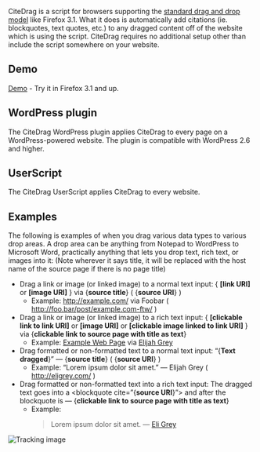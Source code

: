 CiteDrag is a script for browsers supporting the [standard drag and drop model][1] like
Firefox 3.1. What it does is automatically add citations (ie. blockquotes, text quotes,
etc.) to any dragged content off of the website which is using the script. CiteDrag
requires no additional setup other than include the script somewhere on your website.

Demo
----

[Demo][2] - Try it in Firefox 3.1 and up.

WordPress plugin
----------------

The CiteDrag WordPress plugin applies CiteDrag to every page on a WordPress-powered website. The plugin is compatible with WordPress 2.6 and higher.

UserScript
----------

The CiteDrag UserScript applies CiteDrag to every website.

Examples
--------

The following is examples of when you drag various data types to various drop areas. A drop area can be anything from Notepad to WordPress to Microsoft Word, practically anything that lets you drop text, rich text, or images into it: (Note wherever it says title, it will be replaced with the host name of the source page if there is no page title) 

* Drag a link or image (or linked image) to a normal text input: { **[link URI]** or **[image URI]** } via {**source title**} ( {**source URI**} ) 
  * Example:  http://example.com/ via Foobar ( http://foo.bar/post/example.com-ftw/ )
* Drag a link or image (or linked image) to a rich text input: { **[clickable link to link URI]** or **[image URI]** or **[clickable image linked to link URI]** } via {**clickable link to source page with title as text**} 
    * Example:  [Example Web Page][3] via [Elijah Grey][4]
* Drag formatted or non-formatted text to a normal text input: “{**Text dragged**}” ― {**source title**} ( {**source URI**} ) 
  * Example:  “Lorem ipsum dolor sit amet.” ― Elijah Grey ( http://eligrey.com/ )
* Drag formatted or non-formatted text into a rich text input: The dragged text goes into a <blockquote cite=”{**source URI**}”> and after the blockquote is ― {**clickable link to source page with title as text**} 
    * Example: 
        > Lorem ipsum dolor sit amet. ― [Eli Grey][4]



![Tracking image](//in.getclicky.com/212712ns.gif)


 [1]: https://developer.mozilla.org/En/DragDrop/Drag_and_Drop
 [2]: http://code.eligrey.com/citedrag/test.html
 [3]: http://example.com/
 [4]: http://eligrey.com/
